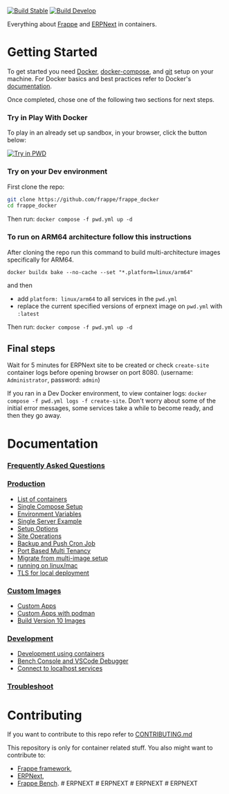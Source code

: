 [![Build Stable](https://github.com/frappe/frappe_docker/actions/workflows/build_stable.yml/badge.svg)](https://github.com/frappe/frappe_docker/actions/workflows/build_stable.yml)
[![Build Develop](https://github.com/frappe/frappe_docker/actions/workflows/build_develop.yml/badge.svg)](https://github.com/frappe/frappe_docker/actions/workflows/build_develop.yml)

Everything about [Frappe](https://github.com/frappe/frappe) and [ERPNext](https://github.com/frappe/erpnext) in containers.

# Getting Started

To get started you need [Docker](https://docs.docker.com/get-docker/), [docker-compose](https://docs.docker.com/compose/), and [git](https://docs.github.com/en/get-started/getting-started-with-git/set-up-git) setup on your machine. For Docker basics and best practices refer to Docker's [documentation](http://docs.docker.com).

Once completed, chose one of the following two sections for next steps.

### Try in Play With Docker

To play in an already set up sandbox, in your browser, click the button below:

<a href="https://labs.play-with-docker.com/?stack=https://raw.githubusercontent.com/frappe/frappe_docker/main/pwd.yml">
  <img src="https://raw.githubusercontent.com/play-with-docker/stacks/master/assets/images/button.png" alt="Try in PWD"/>
</a>

### Try on your Dev environment

First clone the repo:

```sh
git clone https://github.com/frappe/frappe_docker
cd frappe_docker
```

Then run: `docker compose -f pwd.yml up -d`

### To run on ARM64 architecture follow this instructions

After cloning the repo run this command to build multi-architecture images specifically for ARM64.

`docker buildx bake --no-cache --set "*.platform=linux/arm64"`

and then

- add `platform: linux/arm64` to all services in the `pwd.yml`
- replace the current specified versions of erpnext image on `pwd.yml` with `:latest`

Then run: `docker compose -f pwd.yml up -d`

## Final steps

Wait for 5 minutes for ERPNext site to be created or check `create-site` container logs before opening browser on port 8080. (username: `Administrator`, password: `admin`)

If you ran in a Dev Docker environment, to view container logs: `docker compose -f pwd.yml logs -f create-site`. Don't worry about some of the initial error messages, some services take a while to become ready, and then they go away.

# Documentation

### [Frequently Asked Questions](https://github.com/frappe/frappe_docker/wiki/Frequently-Asked-Questions)

### [Production](#production)

- [List of containers](docs/list-of-containers.md)
- [Single Compose Setup](docs/single-compose-setup.md)
- [Environment Variables](docs/environment-variables.md)
- [Single Server Example](docs/single-server-example.md)
- [Setup Options](docs/setup-options.md)
- [Site Operations](docs/site-operations.md)
- [Backup and Push Cron Job](docs/backup-and-push-cronjob.md)
- [Port Based Multi Tenancy](docs/port-based-multi-tenancy.md)
- [Migrate from multi-image setup](docs/migrate-from-multi-image-setup.md)
- [running on linux/mac](docs/setup_for_linux_mac.md)
- [TLS for local deployment](docs/tls-for-local-deployment.md)

### [Custom Images](#custom-images)

- [Custom Apps](docs/custom-apps.md)
- [Custom Apps with podman](docs/custom-apps-podman.md)
- [Build Version 10 Images](docs/build-version-10-images.md)

### [Development](#development)

- [Development using containers](docs/development.md)
- [Bench Console and VSCode Debugger](docs/bench-console-and-vscode-debugger.md)
- [Connect to localhost services](docs/connect-to-localhost-services-from-containers-for-local-app-development.md)

### [Troubleshoot](docs/troubleshoot.md)

# Contributing

If you want to contribute to this repo refer to [CONTRIBUTING.md](CONTRIBUTING.md)

This repository is only for container related stuff. You also might want to contribute to:

- [Frappe framework](https://github.com/frappe/frappe#contributing),
- [ERPNext](https://github.com/frappe/erpnext#contributing),
- [Frappe Bench](https://github.com/frappe/bench).
#   E R P N E X T  
 #   E R P N E X T  
 # ERPNEXT
#   E R P N E X T  
 